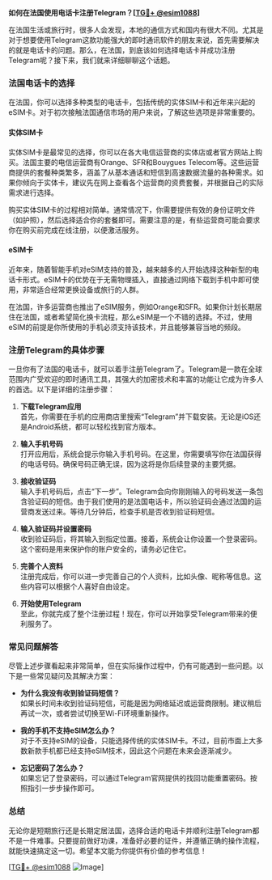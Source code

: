 **如何在法国使用电话卡注册Telegram？[[TG💪+ @esim1088](https://t.me/s/esim1088)]**

在法国生活或旅行时，很多人会发现，本地的通信方式和国内有很大不同。尤其是对于想要使用Telegram这款功能强大的即时通讯软件的朋友来说，首先需要解决的就是电话卡的问题。那么，在法国，到底该如何选择电话卡并成功注册Telegram呢？接下来，我们就来详细聊聊这个话题。

### 法国电话卡的选择

在法国，你可以选择多种类型的电话卡，包括传统的实体SIM卡和近年来兴起的eSIM卡。对于初次接触法国通信市场的用户来说，了解这些选项是非常重要的。

#### 实体SIM卡

实体SIM卡是最常见的选择，你可以在各大电信运营商的实体店或者官方网站上购买。法国主要的电信运营商有Orange、SFR和Bouygues Telecom等。这些运营商提供的套餐种类繁多，涵盖了从基本通话和短信到高速数据流量的各种需求。如果你倾向于实体卡，建议先在网上查看各个运营商的资费套餐，并根据自己的实际需求进行选择。

购买实体SIM卡的过程相对简单。通常情况下，你需要提供有效的身份证明文件（如护照），然后选择适合你的套餐即可。需要注意的是，有些运营商可能会要求你在购买前完成在线注册，以便激活服务。

#### eSIM卡

近年来，随着智能手机对eSIM支持的普及，越来越多的人开始选择这种新型的电话卡形式。eSIM卡的优势在于无需物理插入，直接通过网络下载到手机中即可使用，非常适合经常更换设备或旅行的人群。

在法国，许多运营商也推出了eSIM服务，例如Orange和SFR。如果你计划长期居住在法国，或者希望简化换卡流程，那么eSIM是一个不错的选择。不过，使用eSIM的前提是你所使用的手机必须支持该技术，并且能够兼容当地的频段。

### 注册Telegram的具体步骤

一旦你有了法国的电话卡，就可以着手注册Telegram了。Telegram是一款在全球范围内广受欢迎的即时通讯工具，其强大的加密技术和丰富的功能让它成为许多人的首选。以下是详细的注册步骤：

1. **下载Telegram应用**  
   首先，你需要在手机的应用商店里搜索“Telegram”并下载安装。无论是iOS还是Android系统，都可以轻松找到官方版本。

2. **输入手机号码**  
   打开应用后，系统会提示你输入手机号码。在这里，你需要填写你在法国获得的电话号码。确保号码正确无误，因为这将是你后续登录的主要凭据。

3. **接收验证码**  
   输入手机号码后，点击“下一步”。Telegram会向你刚刚输入的号码发送一条包含验证码的短信。由于我们使用的是法国电话卡，所以验证码会通过法国的运营商发送过来。等待几分钟后，检查手机是否收到验证码短信。

4. **输入验证码并设置密码**  
   收到验证码后，将其输入到指定位置。接着，系统会让你设置一个登录密码。这个密码是用来保护你的账户安全的，请务必记住它。

5. **完善个人资料**  
   注册完成后，你可以进一步完善自己的个人资料，比如头像、昵称等信息。这些内容可以根据个人喜好自由设定。

6. **开始使用Telegram**  
   至此，你就完成了整个注册过程！现在，你可以开始享受Telegram带来的便利服务了。

### 常见问题解答

尽管上述步骤看起来非常简单，但在实际操作过程中，仍有可能遇到一些问题。以下是一些常见疑问及其解决方案：

- **为什么我没有收到验证码短信？**  
  如果长时间未收到验证码短信，可能是因为网络延迟或运营商限制。建议稍后再试一次，或者尝试切换至Wi-Fi环境重新操作。

- **我的手机不支持eSIM怎么办？**  
  对于不支持eSIM的设备，只能选择传统的实体SIM卡。不过，目前市面上大多数新款手机都已经支持eSIM技术，因此这个问题在未来会逐渐减少。

- **忘记密码了怎么办？**  
  如果忘记了登录密码，可以通过Telegram官网提供的找回功能重置密码。按照指引一步步操作即可。

### 总结

无论你是短期旅行还是长期定居法国，选择合适的电话卡并顺利注册Telegram都不是一件难事。只要提前做好功课，准备好必要的证件，并遵循正确的操作流程，就能快速搞定这一切。希望本文能为你提供有价值的参考信息！

[[TG💪+ @esim1088](https://t.me/s/esim1088) ![Image](https://i.postimg.cc/4NQfJmqS/Snipaste-2025-05-13-00-14-12.png)]